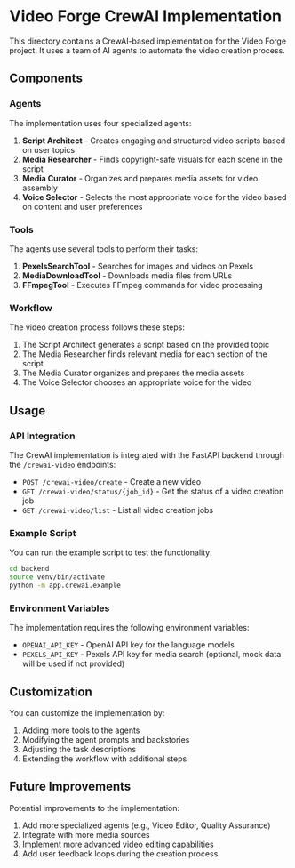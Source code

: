 # Video Forge CrewAI Implementation

This directory contains a CrewAI-based implementation for the Video Forge project. It uses a team of AI agents to automate the video creation process.

## Components

### Agents

The implementation uses four specialized agents:

1. **Script Architect** - Creates engaging and structured video scripts based on user topics
2. **Media Researcher** - Finds copyright-safe visuals for each scene in the script
3. **Media Curator** - Organizes and prepares media assets for video assembly
4. **Voice Selector** - Selects the most appropriate voice for the video based on content and user preferences

### Tools

The agents use several tools to perform their tasks:

1. **PexelsSearchTool** - Searches for images and videos on Pexels
2. **MediaDownloadTool** - Downloads media files from URLs
3. **FFmpegTool** - Executes FFmpeg commands for video processing

### Workflow

The video creation process follows these steps:

1. The Script Architect generates a script based on the provided topic
2. The Media Researcher finds relevant media for each section of the script
3. The Media Curator organizes and prepares the media assets
4. The Voice Selector chooses an appropriate voice for the video

## Usage

### API Integration

The CrewAI implementation is integrated with the FastAPI backend through the `/crewai-video` endpoints:

- `POST /crewai-video/create` - Create a new video
- `GET /crewai-video/status/{job_id}` - Get the status of a video creation job
- `GET /crewai-video/list` - List all video creation jobs

### Example Script

You can run the example script to test the functionality:

```bash
cd backend
source venv/bin/activate
python -m app.crewai.example
```

### Environment Variables

The implementation requires the following environment variables:

- `OPENAI_API_KEY` - OpenAI API key for the language models
- `PEXELS_API_KEY` - Pexels API key for media search (optional, mock data will be used if not provided)

## Customization

You can customize the implementation by:

1. Adding more tools to the agents
2. Modifying the agent prompts and backstories
3. Adjusting the task descriptions
4. Extending the workflow with additional steps

## Future Improvements

Potential improvements to the implementation:

1. Add more specialized agents (e.g., Video Editor, Quality Assurance)
2. Integrate with more media sources
3. Implement more advanced video editing capabilities
4. Add user feedback loops during the creation process
